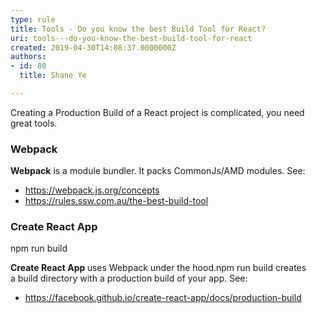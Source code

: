```yaml
---
type: rule
title: Tools - Do you know the best Build Tool for React?
uri: tools---do-you-know-the-best-build-tool-for-react
created: 2019-04-30T14:08:37.0000000Z
authors:
- id: 80
  title: Shane Ye

---
```




<span class='intro'> <p class="ssw15-rteElement-P">Creating a Production Build of a React project is complicated, you need great tools.​<br></p> </span>

<h3 class="ssw15-rteElement-H3">Webpack​​<br></h3><p><b>Webpack</b>&#160;is a module bundler. It packs CommonJs/AMD modules.&#160;See&#58;<br></p><ul><li><a href="https&#58;//webpack.js.org/concepts">https&#58;//webpack.js.org/concepts</a></li><li><a href="/_layouts/15/FIXUPREDIRECT.ASPX?WebId=3dfc0e07-e23a-4cbb-aac2-e778b71166a2&amp;TermSetId=07da3ddf-0924-4cd2-a6d4-a4809ae20160&amp;TermId=ac5174c4-a417-4bf8-a3ac-c47bdb8f273c">https&#58;//rules.ssw.com.au/the-best-build-tool</a></li></ul><h3 class="ssw15-rteElement-H3">Create React App​​<br></h3><p class="ssw15-rteElement-CodeArea">npm run build</p><p><b>Create React App&#160;</b>uses Webpack under the hood.npm run build&#160;creates a&#160;build&#160;directory with a production build of your app. See&#58;</p><ul><li><a href="https&#58;//facebook.github.io/create-react-app/docs/production-build">https&#58;//facebook.github.io/create-react-app/docs/production-build</a>​<br><br></li></ul>


